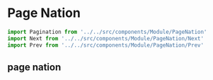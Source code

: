 # Page Nation
```ts
import Pagination from '../../src/components/Module/PageNation'
import Next from '../../src/components/Module/PageNation/Next'
import Prev from '../../src/components/Module/PageNation/Prev'

```

## page nation